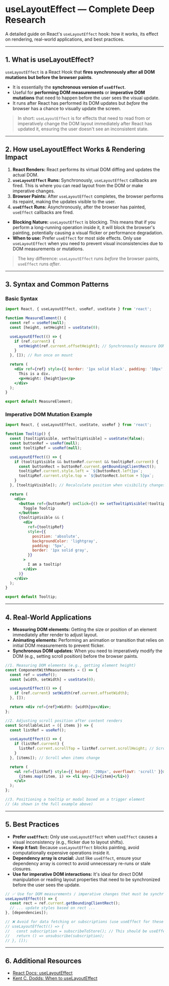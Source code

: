 # useLayoutEffect — Complete Deep Research

A detailed guide on React's `useLayoutEffect` hook: how it works, its effect on rendering, real-world applications, and best practices.

---

## 1. What is useLayoutEffect?

`useLayoutEffect` is a React Hook that **fires synchronously after all DOM mutations but before the browser paints**.

- It is essentially the **synchronous version of `useEffect`**.
- Useful for **performing DOM measurements** or **imperative DOM mutations** that need to happen before the user sees the visual update.
- It runs after React has performed its DOM updates but *before* the browser has a chance to visually update the screen.

> In short: `useLayoutEffect` is for effects that need to read from or imperatively change the DOM layout immediately after React has updated it, ensuring the user doesn't see an inconsistent state.

---

## 2. How useLayoutEffect Works & Rendering Impact

1. **React Renders:** React performs its virtual DOM diffing and updates the actual DOM.
2. **`useLayoutEffect` Runs:** Synchronously, `useLayoutEffect` callbacks are fired. This is where you can read layout from the DOM or make imperative changes.
3. **Browser Paints:** After `useLayoutEffect` completes, the browser performs its repaint, making the updates visible to the user.
4. **`useEffect` Runs:** Asynchronously, after the browser has painted, `useEffect` callbacks are fired.

- **Blocking Nature:** `useLayoutEffect` is blocking. This means that if you perform a long-running operation inside it, it will block the browser's painting, potentially causing a visual flicker or performance degradation.
- **When to use:** Prefer `useEffect` for most side effects. Only use `useLayoutEffect` when you need to prevent visual inconsistencies due to DOM measurements or mutations.

> The key difference: `useLayoutEffect` runs *before* the browser paints, `useEffect` runs *after*.

---

## 3. Syntax and Common Patterns

### Basic Syntax

```jsx
import React, { useLayoutEffect, useRef, useState } from 'react';

function MeasureElement() {
  const ref = useRef(null);
  const [height, setHeight] = useState(0);

  useLayoutEffect(() => {
    if (ref.current) {
      setHeight(ref.current.offsetHeight); // Synchronously measure DOM
    }
  }, []); // Run once on mount

  return (
    <div ref={ref} style={{ border: '1px solid black', padding: '10px' }}>
      This is a div.
      <p>Height: {height}px</p>
    </div>
  );
}

export default MeasureElement;
```

### Imperative DOM Mutation Example

```jsx
import React, { useLayoutEffect, useState, useRef } from 'react';

function Tooltip() {
  const [tooltipVisible, setTooltipVisible] = useState(false);
  const buttonRef = useRef(null);
  const tooltipRef = useRef(null);

  useLayoutEffect(() => {
    if (tooltipVisible && buttonRef.current && tooltipRef.current) {
      const buttonRect = buttonRef.current.getBoundingClientRect();
      tooltipRef.current.style.left = `${buttonRect.left}px`;
      tooltipRef.current.style.top = `${buttonRect.bottom + 5}px`;
    }
  }, [tooltipVisible]); // Recalculate position when visibility changes

  return (
    <div>
      <button ref={buttonRef} onClick={() => setTooltipVisible(!tooltipVisible)}>
        Toggle Tooltip
      </button>
      {tooltipVisible && (
        <div
          ref={tooltipRef}
          style={{
            position: 'absolute',
            backgroundColor: 'lightgray',
            padding: '5px',
            border: '1px solid gray',
          }}
        >
          I am a tooltip!
        </div>
      )}
    </div>
  );
}

export default Tooltip;
```

---

## 4. Real-World Applications

- **Measuring DOM elements:** Getting the size or position of an element immediately after render to adjust layout.
- **Animating elements:** Performing an animation or transition that relies on initial DOM measurements to prevent flicker.
- **Synchronous DOM updates:** When you need to imperatively modify the DOM (e.g., setting scroll position) before the browser paints.

```jsx
//1. Measuring DOM elements (e.g., getting element height)
const ComponentWithMeasurements = () => {
  const ref = useRef();
  const [width, setWidth] = useState(0);

  useLayoutEffect(() => {
    if (ref.current) setWidth(ref.current.offsetWidth);
  }, []);

  return <div ref={ref}>Width: {width}px</div>;
};

//2. Adjusting scroll position after content renders
const ScrollableList = ({ items }) => {
  const listRef = useRef();

  useLayoutEffect(() => {
    if (listRef.current) {
      listRef.current.scrollTop = listRef.current.scrollHeight; // Scroll to bottom
    }
  }, [items]); // Scroll when items change

  return (
    <ul ref={listRef} style={{ height: '200px', overflowY: 'scroll' }}>
      {items.map((item, i) => <li key={i}>{item}</li>)}
    </ul>
  );
};

//3. Positioning a tooltip or modal based on a trigger element
// (As shown in the full example above)
```

---

## 5. Best Practices

- **Prefer `useEffect`:** Only use `useLayoutEffect` when `useEffect` causes a visual inconsistency (e.g., flicker due to layout shifts).
- **Keep it fast:** Because `useLayoutEffect` blocks painting, avoid computationally expensive operations inside it.
- **Dependency array is crucial:** Just like `useEffect`, ensure your dependency array is correct to avoid unnecessary re-runs or stale closures.
- **Use for imperative DOM interactions:** It's ideal for direct DOM manipulation or reading layout properties that need to be synchronized before the user sees the update.

```jsx
// ✅ Use for DOM measurements / imperative changes that must be synchronous
useLayoutEffect(() => {
  const rect = ref.current.getBoundingClientRect();
  // ... update styles based on rect ...
}, [dependencies]);

// ❌ Avoid for data fetching or subscriptions (use useEffect for these)
// useLayoutEffect(() => {
//   const subscription = subscribeToStore(); // This should be useEffect
//   return () => unsubscribe(subscription);
// }, []);
```

---

## 6. Additional Resources

- [React Docs: useLayoutEffect](https://react.dev/reference/react/useLayoutEffect)
- [Kent C. Dodds: When to useLayoutEffect](https://kentcdodds.com/blog/use-layout-effect)


